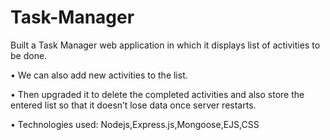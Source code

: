 # Task-Manager
Built a Task Manager web application in which it displays list of activities to be done.

•	We can also add new activities to the list.

•	Then upgraded it to delete the completed activities and also store the entered list so that it doesn’t lose data once server restarts.

•	Technologies used: Nodejs,Express.js,Mongoose,EJS,CSS
